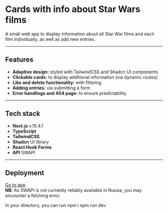 # Cards with info about Star Wars films

A small web app to display information about all Star War films and each film individually, as well as add new entries.

---

## Features

- **Adaptive design:** styled with TailwindCSS and Shadcn UI components
- **Clickable cards:** to display additional information (via dynamic routes)
- **Like and delete functionality:** with filtering
- **Adding entries:** via submitting a form
- **Error handlings and 404 page:** to ensure predictability

---

## Tech stack

- **Next.js** v.15.4.1
- **TypeScript**
- **TailwindCSS**
- **Shadcn** UI library
- **React Hook Forms**
- **API** SWAPI

---

## Deployment
<a href="https://sw-film-cards.vercel.app/">Go to app</a> </br>
**NB**: As SWAPI is not currently reliably available in Russia, you may encounter a fetching error.

In your directory, you can run
npm i
npm run dev
